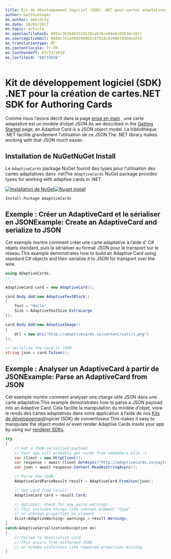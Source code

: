 ```yaml
---
title: Kit de développement logiciel (SDK) .NET pour cartes adaptatives
author: matthidinger
ms.author: mahiding
ms.date: 10/01/2017
ms.topic: article
ms.openlocfilehash: 009ac262b40152d120ca626ce0dadc6983bc187c
ms.sourcegitcommit: 6889c7e1a38029d965c8f91dc9108819dbdea552
ms.translationtype: MT
ms.contentlocale: fr-FR
ms.lasthandoff: 07/31/2019
ms.locfileid: "68733036"
---
```

# <a name="net-sdk-for-authoring-cards"></a><span data-ttu-id="c4e57-102">Kit de développement logiciel (SDK) .NET pour la création de cartes</span><span class="sxs-lookup"><span data-stu-id="c4e57-102">.NET SDK for Authoring Cards</span></span>

<span data-ttu-id="c4e57-103">Comme nous l’avons décrit dans la page [prise en main](../../authoring-cards/getting-started.md) , une carte adaptative est un modèle d’objet JSON.</span><span class="sxs-lookup"><span data-stu-id="c4e57-103">As we described in the [Getting Started](../../authoring-cards/getting-started.md) page, an Adaptive Card is a JSON object model.</span></span> <span data-ttu-id="c4e57-104">La bibliothèque .NET facilite grandement l’utilisation de ce JSON.</span><span class="sxs-lookup"><span data-stu-id="c4e57-104">The .NET library makes working with that JSON much easier.</span></span>


## <a name="nuget-install"></a><span data-ttu-id="c4e57-105">Installation de NuGet</span><span class="sxs-lookup"><span data-stu-id="c4e57-105">NuGet Install</span></span>
<span data-ttu-id="c4e57-106">Le `AdaptiveCards` package NuGet fournit des types pour l’utilisation des cartes adaptatives dans .net</span><span class="sxs-lookup"><span data-stu-id="c4e57-106">The `AdaptiveCards` NuGet package provides types for working with adaptive cards in .NET</span></span>

<span data-ttu-id="c4e57-107">[![Installation de NuGet](https://img.shields.io/nuget/vpre/AdaptiveCards.svg)](https://www.nuget.org/packages/AdaptiveCards)</span><span class="sxs-lookup"><span data-stu-id="c4e57-107">[![Nuget install](https://img.shields.io/nuget/vpre/AdaptiveCards.svg)](https://www.nuget.org/packages/AdaptiveCards)</span></span>

```console
Install-Package AdaptiveCards
```

## <a name="example-create-an-adaptivecard-and-serialize-to-json"></a><span data-ttu-id="c4e57-108">Exemple : Créer un AdaptiveCard et le sérialiser en JSON</span><span class="sxs-lookup"><span data-stu-id="c4e57-108">Example: Create an AdaptiveCard and serialize to JSON</span></span>

<span data-ttu-id="c4e57-109">Cet exemple montre comment créer une carte adaptative à l’aide d' C# objets standard, puis la sérialiser au format JSON pour le transport sur le réseau.</span><span class="sxs-lookup"><span data-stu-id="c4e57-109">This example demonstrates how to build an Adaptive Card using standard C# objects and then serialize it to JSON for transport over the wire.</span></span>

```csharp
using AdaptiveCards;
// ...

AdaptiveCard card = new AdaptiveCard();

card.Body.Add(new AdaptiveTextBlock() 
{
    Text = "Hello",
    Size = AdaptiveTextSize.ExtraLarge
});

card.Body.Add(new AdaptiveImage() 
{
    Url = new Uri("http://adaptivecards.io/content/cats/1.png")
});

// serialize the card to JSON
string json = card.ToJson();
```

## <a name="example-parse-an-adaptivecard-from-json"></a><span data-ttu-id="c4e57-110">Exemple : Analyser un AdaptiveCard à partir de JSON</span><span class="sxs-lookup"><span data-stu-id="c4e57-110">Example: Parse an AdaptiveCard from JSON</span></span>

<span data-ttu-id="c4e57-111">Cet exemple montre comment analyser une charge utile JSON dans une carte adaptative.</span><span class="sxs-lookup"><span data-stu-id="c4e57-111">This example demonstrates how to parse a JSON payload into an Adaptive Card.</span></span> <span data-ttu-id="c4e57-112">Cela facilite la manipulation du modèle d’objet, voire le rendu des cartes adaptatives dans votre application à l’aide de nos [Kits de développement](../../rendering-cards/getting-started.md)logiciel (SDK) de convertisseur.</span><span class="sxs-lookup"><span data-stu-id="c4e57-112">This makes it easy to manipulate the object model or even render Adaptive Cards inside your app by using our [renderer SDKs](../../rendering-cards/getting-started.md).</span></span>

```csharp
try
{
    // Get a JSON-serialized payload
    // Your app will probably get cards from somewhere else :)
    var client = new HttpClient();
    var response = await client.GetAsync("http://adaptivecards.io/payloads/ActivityUpdate.json");
    var json = await response.Content.ReadAsStringAsync();

    // Parse the JSON 
    AdaptiveCardParseResult result = AdaptiveCard.FromJson(json);

    // Get card from result
    AdaptiveCard card = result.Card;

    // Optional: check for any parse warnings
    // This includes things like unknown element "type"
    // or unknown properties on element
    IList<AdaptiveWarning> warnings = result.Warnings;
}
catch(AdaptiveSerializationException ex)
{
    // Failed to deserialize card 
    // This occurs from malformed JSON
    // or schema violations like required properties missing 
}
```
